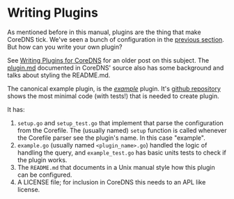 # Writing Plugins

As mentioned before in this manual, plugins are the thing that make CoreDNS tick. We've seen
a bunch of configuration in the [previous section](#setups). But how can you write your own plugin?

See [Writing Plugins for CoreDNS](/2016/12/19/writing-plugins-for-coredns/) for an older post on
this subject. The [plugin.md](https://github.com/coredns/coredns/blob/master/plugin.md) documented
in CoreDNS' source also has some background and talks about styling the README.md.

The canonical example plugin, is the [*example*](/plugins/example) plugin. It's [github
repository](https://github.com/coredns/example) shows the most minimal code (with tests!) that is
needed to create plugin.

It has:

1. `setup.go` and `setup_test.go` that implement that parse the configuration from the Corefile.
   The (usually named) `setup` function is called whenever the Corefile parser see the plugin's
   name. In this case "example".
2. `example.go` (usually named `<plugin_name>.go`) handled the logic of handling the query, and
   `example_test.go` has basic units tests to check if the plugin works.
3. The `README.md` that documents in a Unix manual style how this plugin can be configured.
4. A LICENSE file; for inclusion in CoreDNS this needs to an APL like license.
